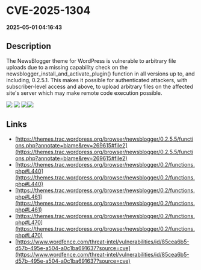 # CVE-2025-1304

**2025-05-01 04:16:43**

## Description
The NewsBlogger theme for WordPress is vulnerable to arbitrary file uploads due to a missing capability check on the newsblogger_install_and_activate_plugin() function in all versions up to, and including, 0.2.5.1. This makes it possible for authenticated attackers, with subscriber-level access and above, to upload arbitrary files on the affected site's server which may make remote code execution possible.

![](https://img.shields.io/static/v1?label=Score&message=8.8&color=red)
![](https://img.shields.io/static/v1?label=Severity&message=HIGH&color=red)
![](https://img.shields.io/static/v1?label=CWE&message=Auth&color=green)![](https://img.shields.io/static/v1?label=CWE&message=Auth&color=green)

## Links
- [https://themes.trac.wordpress.org/browser/newsblogger/0.2.5.5/functions.php?annotate=blame&rev=269615#file2](https://themes.trac.wordpress.org/browser/newsblogger/0.2.5.5/functions.php?annotate=blame&rev=269615#file2)
- [https://themes.trac.wordpress.org/browser/newsblogger/0.2/functions.php#L440](https://themes.trac.wordpress.org/browser/newsblogger/0.2/functions.php#L440)
- [https://themes.trac.wordpress.org/browser/newsblogger/0.2/functions.php#L461](https://themes.trac.wordpress.org/browser/newsblogger/0.2/functions.php#L461)
- [https://themes.trac.wordpress.org/browser/newsblogger/0.2/functions.php#L470](https://themes.trac.wordpress.org/browser/newsblogger/0.2/functions.php#L470)
- [https://www.wordfence.com/threat-intel/vulnerabilities/id/85cea6b5-d57b-495e-a504-a0c1ba691637?source=cve](https://www.wordfence.com/threat-intel/vulnerabilities/id/85cea6b5-d57b-495e-a504-a0c1ba691637?source=cve)
